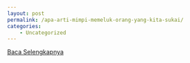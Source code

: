 ```yaml
---
layout: post
permalink: /apa-arti-mimpi-memeluk-orang-yang-kita-sukai/
categories:
    - Uncategorized
---
```


[Baca Selengkapnya](/07)